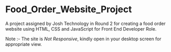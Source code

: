 # Food_Order_Website_Project
 A project assigned by Josh Technology in Round 2 for creating a food order website using HTML, CSS and JavaScript for Front End Developer Role.
 
 Note :- The site is *Not Responsive*, kindly open in your desktop screen for appropriate view.
